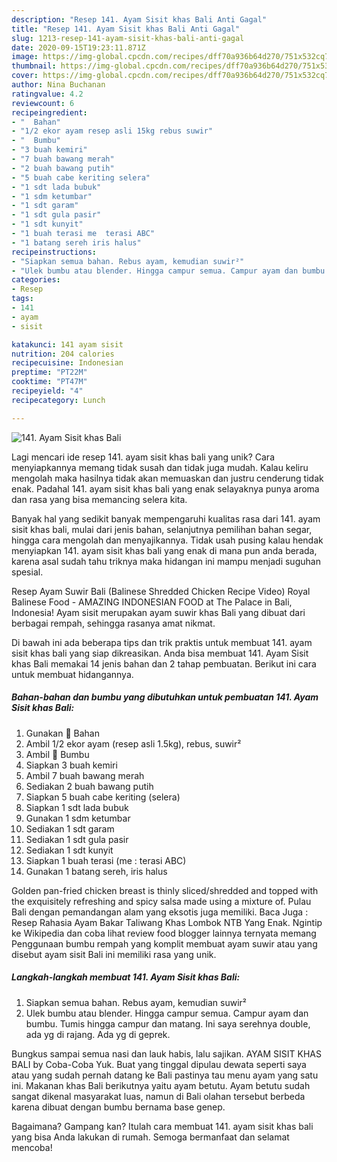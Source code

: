 ```yaml
---
description: "Resep 141. Ayam Sisit khas Bali Anti Gagal"
title: "Resep 141. Ayam Sisit khas Bali Anti Gagal"
slug: 1213-resep-141-ayam-sisit-khas-bali-anti-gagal
date: 2020-09-15T19:23:11.871Z
image: https://img-global.cpcdn.com/recipes/dff70a936b64d270/751x532cq70/141-ayam-sisit-khas-bali-foto-resep-utama.jpg
thumbnail: https://img-global.cpcdn.com/recipes/dff70a936b64d270/751x532cq70/141-ayam-sisit-khas-bali-foto-resep-utama.jpg
cover: https://img-global.cpcdn.com/recipes/dff70a936b64d270/751x532cq70/141-ayam-sisit-khas-bali-foto-resep-utama.jpg
author: Nina Buchanan
ratingvalue: 4.2
reviewcount: 6
recipeingredient:
- "  Bahan"
- "1/2 ekor ayam resep asli 15kg rebus suwir"
- "  Bumbu"
- "3 buah kemiri"
- "7 buah bawang merah"
- "2 buah bawang putih"
- "5 buah cabe keriting selera"
- "1 sdt lada bubuk"
- "1 sdm ketumbar"
- "1 sdt garam"
- "1 sdt gula pasir"
- "1 sdt kunyit"
- "1 buah terasi me  terasi ABC"
- "1 batang sereh iris halus"
recipeinstructions:
- "Siapkan semua bahan. Rebus ayam, kemudian suwir²"
- "Ulek bumbu atau blender. Hingga campur semua. Campur ayam dan bumbu. Tumis hingga campur dan matang. Ini saya serehnya double, ada yg di rajang. Ada yg di geprek."
categories:
- Resep
tags:
- 141
- ayam
- sisit

katakunci: 141 ayam sisit 
nutrition: 204 calories
recipecuisine: Indonesian
preptime: "PT22M"
cooktime: "PT47M"
recipeyield: "4"
recipecategory: Lunch

---
```



![141. Ayam Sisit khas Bali](https://img-global.cpcdn.com/recipes/dff70a936b64d270/751x532cq70/141-ayam-sisit-khas-bali-foto-resep-utama.jpg)

Lagi mencari ide resep 141. ayam sisit khas bali yang unik? Cara menyiapkannya memang tidak susah dan tidak juga mudah. Kalau keliru mengolah maka hasilnya tidak akan memuaskan dan justru cenderung tidak enak. Padahal 141. ayam sisit khas bali yang enak selayaknya punya aroma dan rasa yang bisa memancing selera kita.

Banyak hal yang sedikit banyak mempengaruhi kualitas rasa dari 141. ayam sisit khas bali, mulai dari jenis bahan, selanjutnya pemilihan bahan segar, hingga cara mengolah dan menyajikannya. Tidak usah pusing kalau hendak menyiapkan 141. ayam sisit khas bali yang enak di mana pun anda berada, karena asal sudah tahu triknya maka hidangan ini mampu menjadi suguhan spesial.

Resep Ayam Suwir Bali (Balinese Shredded Chicken Recipe Video) Royal Balinese Food - AMAZING INDONESIAN FOOD at The Palace in Bali, Indonesia! Ayam sisit merupakan ayam suwir khas Bali yang dibuat dari berbagai rempah, sehingga rasanya amat nikmat.


Di bawah ini ada beberapa tips dan trik praktis untuk membuat 141. ayam sisit khas bali yang siap dikreasikan. Anda bisa membuat 141. Ayam Sisit khas Bali memakai 14 jenis bahan dan 2 tahap pembuatan. Berikut ini cara untuk membuat hidangannya.

<!--inarticleads1-->

##### Bahan-bahan dan bumbu yang dibutuhkan untuk pembuatan 141. Ayam Sisit khas Bali:

1. Gunakan  🌸 Bahan
1. Ambil 1/2 ekor ayam (resep asli 1.5kg), rebus, suwir²
1. Ambil  🌸 Bumbu
1. Siapkan 3 buah kemiri
1. Ambil 7 buah bawang merah
1. Sediakan 2 buah bawang putih
1. Siapkan 5 buah cabe keriting (selera)
1. Siapkan 1 sdt lada bubuk
1. Gunakan 1 sdm ketumbar
1. Sediakan 1 sdt garam
1. Sediakan 1 sdt gula pasir
1. Sediakan 1 sdt kunyit
1. Siapkan 1 buah terasi (me : terasi ABC)
1. Gunakan 1 batang sereh, iris halus


Golden pan-fried chicken breast is thinly sliced/shredded and topped with the exquisitely refreshing and spicy salsa made using a mixture of. Pulau Bali dengan pemandangan alam yang eksotis juga memiliki. Baca Juga : Resep Rahasia Ayam Bakar Taliwang Khas Lombok NTB Yang Enak. Ngintip ke Wikipedia dan coba lihat review food blogger lainnya ternyata memang Penggunaan bumbu rempah yang komplit membuat ayam suwir atau yang disebut ayam sisit Bali ini memiliki rasa yang unik. 

<!--inarticleads2-->

##### Langkah-langkah membuat 141. Ayam Sisit khas Bali:

1. Siapkan semua bahan. Rebus ayam, kemudian suwir²
1. Ulek bumbu atau blender. Hingga campur semua. Campur ayam dan bumbu. Tumis hingga campur dan matang. Ini saya serehnya double, ada yg di rajang. Ada yg di geprek.


Bungkus sampai semua nasi dan lauk habis, lalu sajikan. AYAM SISIT KHAS BALI by Coba-Coba Yuk. Buat yang tinggal dipulau dewata seperti saya atau yang sudah pernah datang ke Bali pastinya tau menu ayam yang satu ini. Makanan khas Bali berikutnya yaitu ayam betutu. Ayam betutu sudah sangat dikenal masyarakat luas, namun di Bali olahan tersebut berbeda karena dibuat dengan bumbu bernama base genep. 

Bagaimana? Gampang kan? Itulah cara membuat 141. ayam sisit khas bali yang bisa Anda lakukan di rumah. Semoga bermanfaat dan selamat mencoba!
